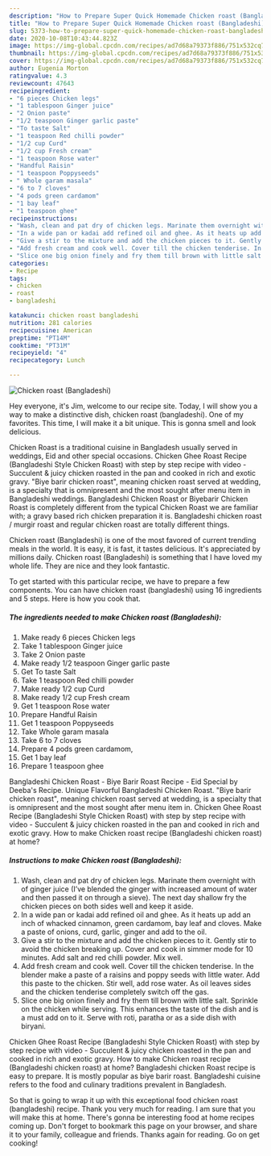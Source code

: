 ```yaml
---
description: "How to Prepare Super Quick Homemade Chicken roast (Bangladeshi)"
title: "How to Prepare Super Quick Homemade Chicken roast (Bangladeshi)"
slug: 5373-how-to-prepare-super-quick-homemade-chicken-roast-bangladeshi
date: 2020-10-08T10:43:44.823Z
image: https://img-global.cpcdn.com/recipes/ad7d68a79373f886/751x532cq70/chicken-roast-bangladeshi-recipe-main-photo.jpg
thumbnail: https://img-global.cpcdn.com/recipes/ad7d68a79373f886/751x532cq70/chicken-roast-bangladeshi-recipe-main-photo.jpg
cover: https://img-global.cpcdn.com/recipes/ad7d68a79373f886/751x532cq70/chicken-roast-bangladeshi-recipe-main-photo.jpg
author: Eugenia Morton
ratingvalue: 4.3
reviewcount: 47643
recipeingredient:
- "6 pieces Chicken legs"
- "1 tablespoon Ginger juice"
- "2 Onion paste"
- "1/2 teaspoon Ginger garlic paste"
- "To taste Salt"
- "1 teaspoon Red chilli powder"
- "1/2 cup Curd"
- "1/2 cup Fresh cream"
- "1 teaspoon Rose water"
- "Handful Raisin"
- "1 teaspoon Poppyseeds"
- " Whole garam masala"
- "6 to 7 cloves"
- "4 pods green cardamom"
- "1 bay leaf"
- "1 teaspoon ghee"
recipeinstructions:
- "Wash, clean and pat dry of chicken legs. Marinate them overnight with of ginger juice (I’ve blended the ginger with increased amount of water and then passed it on through a sieve). The next day shallow fry the chicken pieces on both sides well and keep it aside."
- "In a wide pan or kadai add refined oil and ghee. As it heats up add an inch of whacked cinnamon, green cardamom, bay leaf and cloves. Make a paste of onions, curd, garlic, ginger and add to the oil."
- "Give a stir to the mixture and add the chicken pieces to it. Gently stir to avoid the chicken breaking up. Cover and cook in simmer mode for 10 minutes. Add salt and red chilli powder. Mix well."
- "Add fresh cream and cook well. Cover till the chicken tenderise. In the blender make a paste of a raisins and poppy seeds with little water. Add this paste to the chicken. Stir well, add rose water. As oil leaves sides and the chicken tenderise completely switch off the gas."
- "Slice one big onion finely and fry them till brown with little salt. Sprinkle on the chicken while serving. This enhances the taste of the dish and is a must add on to it. Serve with roti, paratha or as a side dish with biryani."
categories:
- Recipe
tags:
- chicken
- roast
- bangladeshi

katakunci: chicken roast bangladeshi 
nutrition: 281 calories
recipecuisine: American
preptime: "PT14M"
cooktime: "PT31M"
recipeyield: "4"
recipecategory: Lunch

---
```



![Chicken roast (Bangladeshi)](https://img-global.cpcdn.com/recipes/ad7d68a79373f886/751x532cq70/chicken-roast-bangladeshi-recipe-main-photo.jpg)

Hey everyone, it's Jim, welcome to our recipe site. Today, I will show you a way to make a distinctive dish, chicken roast (bangladeshi). One of my favorites. This time, I will make it a bit unique. This is gonna smell and look delicious.

Chicken Roast is a traditional cuisine in Bangladesh usually served in weddings, Eid and other special occasions. Chicken Ghee Roast Recipe (Bangladeshi Style Chicken Roast) with step by step recipe with video - Succulent &amp; juicy chicken roasted in the pan and cooked in rich and exotic gravy. &#34;Biye barir chicken roast&#34;, meaning chicken roast served at wedding, is a specialty that is omnipresent and the most sought after menu item in Bangladeshi weddings. Bangladeshi Chicken Roast or Biyebarir Chicken Roast is completely different from the typical Chicken Roast we are familiar with; a gravy based rich chicken preparation it is. Bangladeshi chicken roast / murgir roast and regular chicken roast are totally different things.

Chicken roast (Bangladeshi) is one of the most favored of current trending meals in the world. It is easy, it is fast, it tastes delicious. It's appreciated by millions daily. Chicken roast (Bangladeshi) is something that I have loved my whole life. They are nice and they look fantastic.


To get started with this particular recipe, we have to prepare a few components. You can have chicken roast (bangladeshi) using 16 ingredients and 5 steps. Here is how you cook that.

<!--inarticleads1-->

##### The ingredients needed to make Chicken roast (Bangladeshi):

1. Make ready 6 pieces Chicken legs
1. Take 1 tablespoon Ginger juice
1. Take 2 Onion paste
1. Make ready 1/2 teaspoon Ginger garlic paste
1. Get To taste Salt
1. Take 1 teaspoon Red chilli powder
1. Make ready 1/2 cup Curd
1. Make ready 1/2 cup Fresh cream
1. Get 1 teaspoon Rose water
1. Prepare Handful Raisin
1. Get 1 teaspoon Poppyseeds
1. Take  Whole garam masala
1. Take 6 to 7 cloves
1. Prepare 4 pods green cardamom,
1. Get 1 bay leaf
1. Prepare 1 teaspoon ghee


Bangladeshi Chicken Roast - Biye Barir Roast Recipe - Eid Special by Deeba&#39;s Recipe. Unique Flavorful Bangladeshi Chicken Roast. &#34;Biye barir chicken roast&#34;, meaning chicken roast served at wedding, is a specialty that is omnipresent and the most sought after menu item in. Chicken Ghee Roast Recipe (Bangladeshi Style Chicken Roast) with step by step recipe with video - Succulent &amp; juicy chicken roasted in the pan and cooked in rich and exotic gravy. How to make Chicken roast recipe (Bangladeshi chicken roast) at home? 

<!--inarticleads2-->

##### Instructions to make Chicken roast (Bangladeshi):

1. Wash, clean and pat dry of chicken legs. Marinate them overnight with of ginger juice (I’ve blended the ginger with increased amount of water and then passed it on through a sieve). The next day shallow fry the chicken pieces on both sides well and keep it aside.
1. In a wide pan or kadai add refined oil and ghee. As it heats up add an inch of whacked cinnamon, green cardamom, bay leaf and cloves. Make a paste of onions, curd, garlic, ginger and add to the oil.
1. Give a stir to the mixture and add the chicken pieces to it. Gently stir to avoid the chicken breaking up. Cover and cook in simmer mode for 10 minutes. Add salt and red chilli powder. Mix well.
1. Add fresh cream and cook well. Cover till the chicken tenderise. In the blender make a paste of a raisins and poppy seeds with little water. Add this paste to the chicken. Stir well, add rose water. As oil leaves sides and the chicken tenderise completely switch off the gas.
1. Slice one big onion finely and fry them till brown with little salt. Sprinkle on the chicken while serving. This enhances the taste of the dish and is a must add on to it. Serve with roti, paratha or as a side dish with biryani.


Chicken Ghee Roast Recipe (Bangladeshi Style Chicken Roast) with step by step recipe with video - Succulent &amp; juicy chicken roasted in the pan and cooked in rich and exotic gravy. How to make Chicken roast recipe (Bangladeshi chicken roast) at home? Bangladeshi chicken Roast recipe is easy to prepare. It is mostly popular as biye barir roast. Bangladeshi cuisine refers to the food and culinary traditions prevalent in Bangladesh. 

So that is going to wrap it up with this exceptional food chicken roast (bangladeshi) recipe. Thank you very much for reading. I am sure that you will make this at home. There's gonna be interesting food at home recipes coming up. Don't forget to bookmark this page on your browser, and share it to your family, colleague and friends. Thanks again for reading. Go on get cooking!

